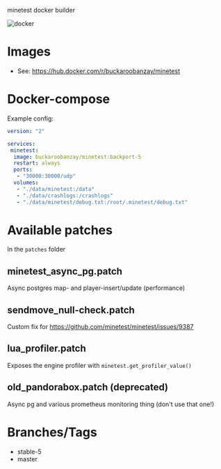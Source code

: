 
minetest docker builder

![docker](https://github.com/pandorabox-io/minetest_docker/workflows/docker/badge.svg)

# Images

* See: https://hub.docker.com/r/buckaroobanzay/minetest

# Docker-compose

Example config:

```yml
version: "2"

services:
 minetest:
  image: buckaroobanzay/minetest:backport-5
  restart: always
  ports:
   - "30000:30000/udp"
  volumes:
   - "./data/minetest:/data"
   - "./data/crashlogs:/crashlogs"
   - "./data/minetest/debug.txt:/root/.minetest/debug.txt"
```

# Available patches

In the `patches` folder

## minetest_async_pg.patch

Async postgres map- and player-insert/update (performance)

## sendmove_null-check.patch

Custom fix for https://github.com/minetest/minetest/issues/9387

## lua_profiler.patch

Exposes the engine profiler with `minetest.get_profiler_value()`

## old_pandorabox.patch (deprecated)

Async pg and various prometheus monitoring thing (don't use that one!)


# Branches/Tags

* stable-5
* master
